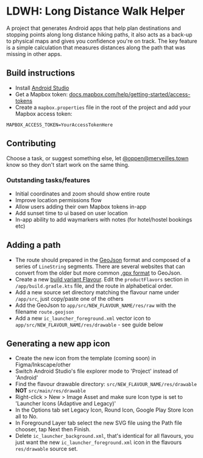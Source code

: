 # LDWH: Long Distance Walk Helper

A project that generates Android apps that help plan destinations and stopping points along long distance hiking paths, it also acts as a back-up to physical maps and gives you confidence you're on track. The key feature is a simple calculation that measures distances along the path that was missing in other apps. 

## Build instructions

* Install [Android Studio](https://developer.android.com/studio)
* Get a Mapbox token: [docs.mapbox.com/help/getting-started/access-tokens](https://docs.mapbox.com/help/getting-started/access-tokens/)
* Create a `mapbox.properties` file in the root of the project and add your Mapbox access token:
```
MAPBOX_ACCESS_TOKEN=YourAccessTokenHere
```

## Contributing

Choose a task, or suggest something else, let [@oppen@merveilles.town](https://merveilles.town/@oppen) know so they don't start work on the same thing.

### Outstanding tasks/features
* Initial coordinates and zoom should show entire route
* Improve location permissions flow
* Allow users adding their own Mapbox tokens in-app 
* Add sunset time to ui based on user location
* In-app ability to add waymarkers with notes (for hotel/hostel bookings etc)

## Adding a path
* The route should prepared in the [GeoJson](https://geojson.org/) format and composed of a series of `LineString` segments. There are several websites that can convert from the older but more common [.gpx format](https://en.wikipedia.org/wiki/GPS_Exchange_Format) to GeoJson. 
* Create a new [build variant Flavour](https://developer.android.com/build/build-variants). Edit the `productFlavors` section in `/app/build.gradle.kts` file, and the route in alphabetical order.
* Add a new source set directory matching the flavour name under `/app/src`, just copy/paste one of the others
* Add the GeoJson to `app/src/NEW_FLAVOUR_NAME/res/raw` with the filename `route.geojson` 
* Add a new `ic_launcher_foreground.xml` vector icon to `app/src/NEW_FLAVOUR_NAME/res/drawable` - see guide below

## Generating a new app icon
* Create the new icon from the template (coming soon) in Figma/Inkscape/other
* Switch Android Studio's file explorer mode to 'Project' instead of 'Android'
* Find the flavour drawable directory: `src/NEW_FLAVOUR_NAME/res/drawable` **NOT** `src/main/res/drawable`
* Right-click > New > Image Asset and make sure Icon type is set to 'Launcher Icons (Adaptive and Legacy)'
* In the Options tab set Legacy Icon, Round Icon, Google Play Store Icon all to No.
* In Foreground Layer tab select the new SVG file using the Path file chooser, tap Next then Finish.
* Delete `ic_launcher_background.xml`, that's identical for all flavours, you just want the new `ic_launcher_foreground.xml` icon in the flavours `res/drawable` source set.
